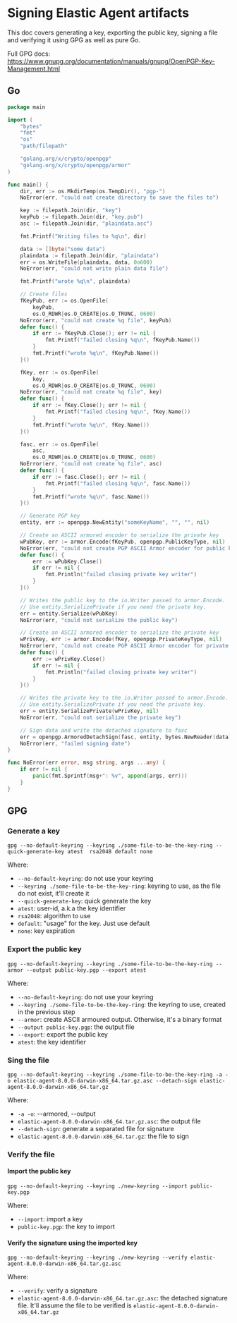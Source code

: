 # Signing Elastic Agent artifacts

This doc covers generating a key, exporting the public key, signing a file and verifying it using GPG as well as pure Go.

Full GPG docs: https://www.gnupg.org/documentation/manuals/gnupg/OpenPGP-Key-Management.html


## Go

```go
package main

import (
	"bytes"
	"fmt"
	"os"
	"path/filepath"

	"golang.org/x/crypto/openpgp"
	"golang.org/x/crypto/openpgp/armor"
)

func main() {
	dir, err := os.MkdirTemp(os.TempDir(), "pgp-")
	NoError(err, "could not create directory to save the files to")

	key := filepath.Join(dir, "key")
	keyPub := filepath.Join(dir, "key.pub")
	asc := filepath.Join(dir, "plaindata.asc")

	fmt.Printf("Writing files to %q\n", dir)

	data := []byte("some data")
	plaindata := filepath.Join(dir, "plaindata")
	err = os.WriteFile(plaindata, data, 0o600)
	NoError(err, "could not write plain data file")

	fmt.Printf("wrote %q\n", plaindata)

	// Create files
	fKeyPub, err := os.OpenFile(
		keyPub,
		os.O_RDWR|os.O_CREATE|os.O_TRUNC, 0600)
	NoError(err, "could not create %q file", keyPub)
	defer func() {
		if err := fKeyPub.Close(); err != nil {
			fmt.Printf("failed closing %q\n", fKeyPub.Name())
		}
		fmt.Printf("wrote %q\n", fKeyPub.Name())
	}()

	fKey, err := os.OpenFile(
		key,
		os.O_RDWR|os.O_CREATE|os.O_TRUNC, 0600)
	NoError(err, "could not create %q file", key)
	defer func() {
		if err := fKey.Close(); err != nil {
			fmt.Printf("failed closing %q\n", fKey.Name())
		}
		fmt.Printf("wrote %q\n", fKey.Name())
	}()

	fasc, err := os.OpenFile(
		asc,
		os.O_RDWR|os.O_CREATE|os.O_TRUNC, 0600)
	NoError(err, "could not create %q file", asc)
	defer func() {
		if err := fasc.Close(); err != nil {
			fmt.Printf("failed closing %q\n", fasc.Name())
		}
		fmt.Printf("wrote %q\n", fasc.Name())
	}()

	// Generate PGP key
	entity, err := openpgp.NewEntity("someKeyName", "", "", nil)

	// Create an ASCII armored encoder to serialize the private key
	wPubKey, err := armor.Encode(fKeyPub, openpgp.PublicKeyType, nil)
	NoError(err, "could not create PGP ASCII Armor encoder for public key")
	defer func() {
		err := wPubKey.Close()
		if err != nil {
			fmt.Println("failed closing private key writer")
		}
	}()

	// Writes the public key to the io.Writer passed to armor.Encode.
	// Use entity.SerializePrivate if you need the private key.
	err = entity.Serialize(wPubKey)
	NoError(err, "could not serialize the public key")

	// Create an ASCII armored encoder to serialize the private key
	wPrivKey, err := armor.Encode(fKey, openpgp.PrivateKeyType, nil)
	NoError(err, "could not create PGP ASCII Armor encoder for private key")
	defer func() {
		err := wPrivKey.Close()
		if err != nil {
			fmt.Println("failed closing private key writer")
		}
	}()

	// Writes the private key to the io.Writer passed to armor.Encode.
	// Use entity.SerializePrivate if you need the private key.
	err = entity.SerializePrivate(wPrivKey, nil)
	NoError(err, "could not serialize the private key")

	// Sign data and write the detached signature to fasc
	err = openpgp.ArmoredDetachSign(fasc, entity, bytes.NewReader(data), nil)
	NoError(err, "failed signing date")
}

func NoError(err error, msg string, args ...any) {
	if err != nil {
		panic(fmt.Sprintf(msg+": %v", append(args, err)))
	}
}
```

## GPG
### Generate a key

```shell
gpg --no-default-keyring --keyring ./some-file-to-be-the-key-ring --quick-generate-key atest  rsa2048 default none
```
Where:
 - `--no-default-keyring`: do not use your keyring
 - `--keyring ./some-file-to-be-the-key-ring`: keyring to use, as the file do not exist, it'll create it
 - `--quick-generate-key`: quick generate the key
 - `atest`: user-id, a.k.a the key identifier
 - `rsa2048`: algorithm to use
 - `default`: "usage" for the key. Just use default
 - `none`: key expiration


### Export the public key
```shell
gpg --no-default-keyring --keyring ./some-file-to-be-the-key-ring --armor --output public-key.pgp --export atest
```
Where:
- `--no-default-keyring`: do not use your keyring
 - `--keyring ./some-file-to-be-the-key-ring`: the keyring to use, created in the previous step
 - `--armor`: create ASCII armoured output. Otherwise, it's a binary format
 - `--output public-key.pgp`: the output file
 - `--export`: export the public key
 - `atest`: the key identifier

### Sing the file
```shell
gpg --no-default-keyring --keyring ./some-file-to-be-the-key-ring -a -o elastic-agent-8.0.0-darwin-x86_64.tar.gz.asc --detach-sign elastic-agent-8.0.0-darwin-x86_64.tar.gz
```

Where:
 - `-a -o`: --armored, --output
 - `elastic-agent-8.0.0-darwin-x86_64.tar.gz.asc`: the output file
 - `--detach-sign`: generate a separated file for signature
 - `elastic-agent-8.0.0-darwin-x86_64.tar.gz`: the file to sign



### Verify the file

#### Import the public key
```shell
gpg --no-default-keyring --keyring ./new-keyring --import public-key.pgp
```
Where:
 - `--import`: import a key
 - `public-key.pgp`: the key to import

#### Verify the signature using the imported key
```shell
gpg --no-default-keyring --keyring ./new-keyring --verify elastic-agent-8.0.0-darwin-x86_64.tar.gz.asc
```
Where:
 - `--verify`: verify a signature
 - `elastic-agent-8.0.0-darwin-x86_64.tar.gz.asc`: the detached signature file. It'll assume the file to be verified is `elastic-agent-8.0.0-darwin-x86_64.tar.gz`
